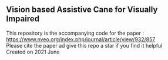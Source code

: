 ## Vision based Assistive Cane for Visually Impaired

This repository is the accompanying code for the paper : https://www.nveo.org/index.php/journal/article/view/932/857
<br> Please cite the paper ad give this repo a star if you find it helpful
<br>Created on 2021 June
